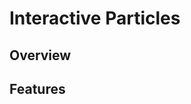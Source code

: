 # Interactive Particles

<!-- Dynamic particles moving along Lissajous curves in 3D space, further animated with sinusoidal computations to simulate a circular pattern around the primary curve. Inspired by [the sea we breathe](https://www.bluemarinefoundation.com/) by [Unseen Studio](https://unseen.co/)

![Currents](https://storage.googleapis.com/rz_github_images/water.png) -->

## Overview

<!-- Particles in this system are:

- Placed along a Lissajous curve in 3D.
- Animated to move in circles around the curve using their normal and binormal vectors.
- Dynamically affected by both predefined particle attributes and global parameters.

The outcome is a mesmerizing visual display of particles swirling in a complex 3D pattern, changing and evolving over time. -->

## Features

<!-- - **Dynamic Lissajous Curve Generation**: Particles follow a form of Lissajous curve, with their position in space being determined by the progress along the curve.

- **Circular Pattern Movement**: By leveraging tangent, normal, and binormal vectors, each particle dances around the primary curve in a circular pattern.

- **Time-Dependent Animation**: The system utilizes a global time variable that ensures the continuous and smooth animation of particles.

- **Attribute-Based Variability**: Each particle can have its individual characteristics (e.g., size, random values) that affect its motion, making the overall motion diverse and less uniform. -->